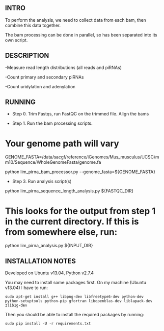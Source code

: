 INTRO
-----

To perform the analysis, we need to collect data from each bam, then combine this data together.

The bam processing can be done in parallel, so has been separated into its own script.

DESCRIPTION
-----------

-Measure read length distributions (all reads and piRNAs)

-Count primary and secondary piRNAs

-Count uridylation and adenylation


RUNNING
-------

* Step 0. Trim Fastqs, run FastQC on the trimmed file. Align the bams

* Step 1. Run the bam processing scripts.

# Your genome path will vary
GENOME_FASTA=/data/sacgf/reference/iGenomes/Mus_musculus/UCSC/mm10/Sequence/WholeGenomeFasta/genome.fa

python lim_pirna_bam_processor.py --genome_fasta=${GENOME_FASTA} 

* Step 3. Run analysis script(s)

python lim_pirna_sequence_length_analysis.py ${FASTQC_DIR}

# This looks for the output from step 1 in the current directory. If this is from somewhere else, run:

python lim_pirna_analysis.py ${INPUT_DIR}

INSTALLATION NOTES
------------------

Developed on Ubuntu v13.04, Python v2.7.4

You may need to install some packages first. On my machine (Ubuntu v13.04) I have to run:

	sudo apt-get install g++ libpng-dev libfreetype6-dev python-dev python-setuptools python-pip gfortran libopenblas-dev liblapack-dev zlib1g-dev

Then you should be able to install the required packages by running:

	sudo pip install -U -r requirements.txt


